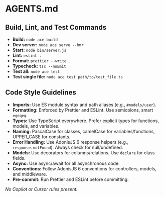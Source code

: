 # AGENTS.md

## Build, Lint, and Test Commands

- **Build:** `node ace build`
- **Dev server:** `node ace serve --hmr`
- **Start:** `node bin/server.js`
- **Lint:** `eslint .`
- **Format:** `prettier --write .`
- **Typecheck:** `tsc --noEmit`
- **Test all:** `node ace test`
- **Test single file:** `node ace test path/to/test_file.ts`

## Code Style Guidelines

- **Imports:** Use ES module syntax and path aliases (e.g., `#models/user`).
- **Formatting:** Enforced by Prettier and ESLint. Use semicolons, smart `eqeqeq`.
- **Types:** Use TypeScript everywhere. Prefer explicit types for functions, models, and variables.
- **Naming:** PascalCase for classes, camelCase for variables/functions, UPPER_CASE for constants.
- **Error Handling:** Use AdonisJS 6 response helpers (e.g., `response.notFound`). Always check for null/undefined.
- **Models:** Use decorators for columns/relations. Use `declare` for class fields.
- **Async:** Use async/await for all asynchronous code.
- **Conventions:** Follow AdonisJS 6 conventions for controllers, models, and middleware.
- **Pre-commit:** Run Prettier and ESLint before committing.

_No Copilot or Cursor rules present._
